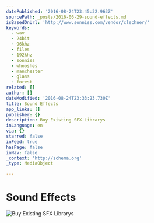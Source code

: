 ```yaml
---
datePublished: '2016-08-24T23:45:32.963Z'
sourcePath: _posts/2016-06-29-sound-effects.md
isBasedOnUrl: 'http://www.sonniss.com/vendor/clechner/'
keywords:
  - wav
  - 24bit
  - 96khz
  - files
  - 192khz
  - sonniss
  - whooshes
  - manchester
  - glass
  - forest
related: []
author: []
dateModified: '2016-08-24T23:33:23.730Z'
title: Sound Effects
app_links: []
publisher: {}
description: Buy Existing SFX Librarys
inLanguage: en
via: {}
starred: false
inFeed: true
hasPage: false
inNav: false
_context: 'http://schema.org'
_type: MediaObject

---
```

# Sound Effects
![Buy Existing SFX Librarys](https://the-grid-user-content.s3-us-west-2.amazonaws.com/3a4fb159-0683-4925-bf8e-2ad5803af8fb.png)